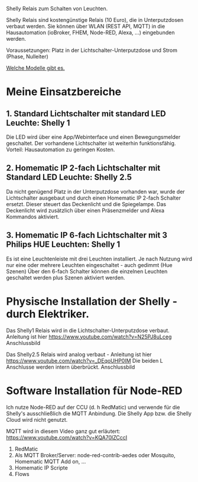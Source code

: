 Shelly Relais zum Schalten von Leuchten. 

Shelly Relais sind kostengünstige Relais (10 Euro), die in Unterputzdosen verbaut werden. 
Sie können über WLAN (REST API, MQTT) in die Hausautomation (ioBroker, FHEM, Node-RED, Alexa, ...) eingebunden werden.

Voraussetzungen: Platz in der Lichtschalter-Unterputzdose und Strom (Phase, Nulleiter)

[Welche Modelle gibt es.](https://shelly.cloud/)

# Meine Einsatzbereiche

## 1. Standard Lichtschalter mit standard LED Leuchte: Shelly 1
Die LED wird über eine App/Webinterface und einen Bewegungsmelder geschaltet. Der vorhandene Lichtschalter ist weiterhin funktionsfähig.
Vorteil: Hausautomation zu geringen Kosten.

## 2. Homematic IP 2-fach Lichtschalter mit Standard LED Leuchte: Shelly 2.5
Da nicht genügend Platz in der Unterputzdose vorhanden war, wurde der Lichtschalter ausgebaut und durch einen Homematic IP 2-fach Schalter ersetzt. 
Dieser steuert das Deckenlicht und die Spiegelampe. Das Deckenlicht wird zusätzlich über einen Präsenzmelder und Alexa Kommandos aktiviert.

## 3. Homematic IP 6-fach Lichtschalter mit 3 Philips HUE Leuchten: Shelly 1 
Es ist eine Leuchtenleiste mit drei Leuchten installiert. Je nach Nutzung wird nur eine oder mehrere Leuchten eingeschaltet - auch gedimmt (Hue Szenen)
Über den 6-fach Schalter können die einzelnen Leuchten geschaltet werden plus Szenen aktiviert werden. 


# Physische Installation der Shelly - durch Elektriker.
Das Shelly1 Relais wird in die Lichtschalter-Unterputzdose verbaut. Anleitung ist hier https://www.youtube.com/watch?v=N25PJ8uLceg
Anschlussbild

Das Shelly2.5 Relais wird analog verbaut - Anleitung ist hier https://www.youtube.com/watch?v=_DEqoUHP0IM
Die beiden L Anschlusse werden intern überbrückt. 
Anschlussbild

# Software Installation für Node-RED
Ich nutze Node-RED auf der CCU (d. h RedMatic) und verwende für die Shelly's ausschließlich die MQTT Anbindung. Die Shelly App bzw. die Shelly Cloud wird nicht genutzt. 

MQTT wird in diesem Video ganz gut erläutert: https://www.youtube.com/watch?v=KQA70lZCccI

1. RedMatic
2. Als MQTT Broker/Server: node-red-contrib-aedes oder Mosquito, Homematic MQTT Add on, ... 
3. Homematic IP Scripte
4. Flows
